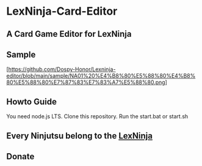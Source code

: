 # LexNinja-Card-Editor
## A Card Game Editor for LexNinja
## Sample 
   [https://github.com/Dospy-Honor/Lexninja-editor/blob/main/sample/NA01%20%E4%B8%80%E5%88%80%E4%B8%80%E5%88%80%E7%87%83%E7%83%A7%E5%88%80.png]
## Howto Guide
  You need node.js LTS.
  Clone this repository.
  Run the start.bat or start.sh
## Every Ninjutsu belong to the [LexNinja](https://www.wsfrs.com/)
## Donate
   
